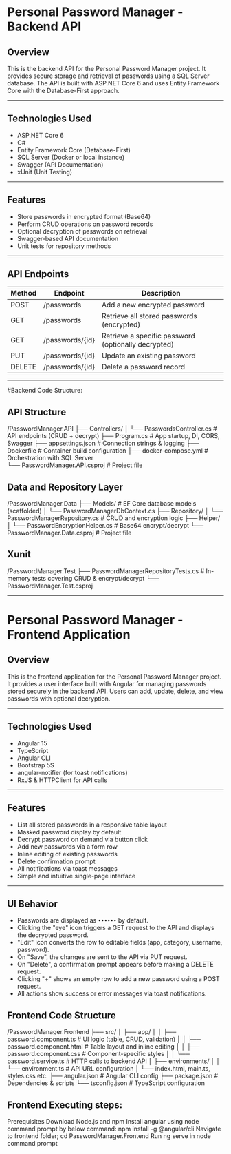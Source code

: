 # Personal Password Manager - Backend API

## Overview

This is the backend API for the Personal Password Manager project. It provides secure storage and retrieval of passwords using a SQL Server database. The API is built with ASP.NET Core 6 and uses Entity Framework Core with the Database-First approach.

---

## Technologies Used

- ASP.NET Core 6
- C#
- Entity Framework Core (Database-First)
- SQL Server (Docker or local instance)
- Swagger (API Documentation)
- xUnit (Unit Testing)

---

## Features

- Store passwords in encrypted format (Base64)
- Perform CRUD operations on password records
- Optional decryption of passwords on retrieval
- Swagger-based API documentation
- Unit tests for repository methods

---

## API Endpoints

| Method | Endpoint            | Description                                         |
|--------|---------------------|-----------------------------------------------------|
| POST   | /passwords          | Add a new encrypted password                        |
| GET    | /passwords          | Retrieve all stored passwords (encrypted)           |
| GET    | /passwords/{id}     | Retrieve a specific password (optionally decrypted) |
| PUT    | /passwords/{id}     | Update an existing password                         |
| DELETE | /passwords/{id}     | Delete a password record                            |

---
#Backend Code Structure:

## API Structure 
/PasswordManager.API
├── Controllers/
│   └── PasswordsController.cs     # API endpoints (CRUD + decrypt)
├── Program.cs                     # App startup, DI, CORS, Swagger
├── appsettings.json               # Connection strings & logging
├── Dockerfile                     # Container build configuration
├── docker-compose.yml            # Orchestration with SQL Server  
└── PasswordManager.API.csproj     # Project file

## Data and Repository Layer

/PasswordManager.Data
├── Models/                        # EF Core database models (scaffolded)
│   └── PasswordManagerDbContext.cs
├── Repository/
│   └── PasswordManagerRepository.cs  # CRUD and encryption logic
├── Helper/
│   └── PasswordEncryptionHelper.cs   # Base64 encrypt/decrypt
└── PasswordManager.Data.csproj    # Project file

## Xunit 

/PasswordManager.Test
├── PasswordManagerRepositoryTests.cs  # In-memory tests covering CRUD & encrypt/decrypt
└── PasswordManager.Test.csproj

---
# Personal Password Manager - Frontend Application

## Overview

This is the frontend application for the Personal Password Manager project. It provides a user interface built with Angular for managing passwords stored securely in the backend API. Users can add, update, delete, and view passwords with optional decryption.

---

## Technologies Used

- Angular 15
- TypeScript
- Angular CLI
- Bootstrap 5S
- angular-notifier (for toast notifications)
- RxJS & HTTPClient for API calls

---

## Features

- List all stored passwords in a responsive table layout
- Masked password display by default
- Decrypt password on demand via button click
- Add new passwords via a form row
- Inline editing of existing passwords
- Delete confirmation prompt
- All notifications via toast messages
- Simple and intuitive single-page interface

---

## UI Behavior

- Passwords are displayed as `••••••` by default.
- Clicking the "eye" icon triggers a GET request to the API and displays the decrypted password.
- "Edit" icon converts the row to editable fields (app, category, username, password).
- On "Save", the changes are sent to the API via PUT request.
- On "Delete", a confirmation prompt appears before making a DELETE request.
- Clicking "+" shows an empty row to add a new password using a POST request.
- All actions show success or error messages via toast notifications.

## Frontend Code Structure

/PasswordManager.Frontend
├── src/
│   ├── app/
│   │   ├── password.component.ts      # UI logic (table, CRUD, validation)
│   │   ├── password.component.html    # Table layout and inline editing
│   │   ├── password.component.css     # Component-specific styles
│   │   └── password.service.ts        # HTTP calls to backend API
│   ├── environments/
│   │   └── environment.ts            # API URL configuration
│   └── index.html, main.ts, styles.css etc.
├── angular.json                     # Angular CLI config
├── package.json                     # Dependencies & scripts
└── tsconfig.json                    # TypeScript configuration

## Frontend Executing steps:

Prerequisites
Download Node.js and npm
Install angular using node command prompt by below command:
npm install -g @angular/cli
Navigate to frontend folder; cd PasswordManager.Frontend
Run ng serve in node command prompt




